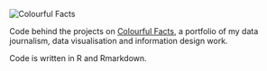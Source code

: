 ![Colourful Facts](https://cdn-images-1.medium.com/max/1440/1*tAFLq8_KDfas7eK-iwgEWg.png)

Code behind the projects on [Colourful Facts](https://medium.com/tdebeus), a portfolio of my data journalism, data visualisation and information design work.

Code is written in R and Rmarkdown.